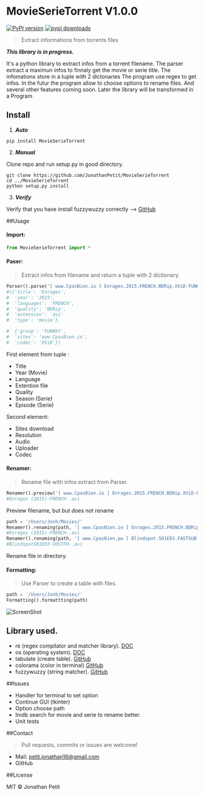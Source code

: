 # MovieSerieTorrent V1.0.0
[![PyPI version](https://badge.fury.io/py/MovieSerieTorrent.svg)](https://badge.fury.io/py/MovieSerieTorrent/)
[![pypi downloads](https://img.shields.io/pypi/dm/MovieSerieTorrent.svg)](https://pypi.python.org/pypi/MovieSerieTorrent/)
> Extract informations from torrents files

***This library is in progress.***

It's a python library to extract infos from a torrent filename. The parser extract a maximun infos to finnaly get the movie or serie title. The infomations store in a tuple with 2 dictonaries The program use regex to get infos. In the futur the program allow to choose options to rename files. And several other features coming soon. Later the library will be transformed in a Program

## Install
1. ***Auto***
  ```
  pip install MovieSerieTorrent
  ````

2. ***Manual***

  Clone repo and run setup.py in good directory.
  ```
  git clone https://github.com/JonathanPetit/MovieSerieTorrent
  cd ../MovieSerieTorrent
  python setup.py install
  ```

3. ***Verify***

  Verify that you have install fuzzywuzzy correctly --> [GitHub](https://github.com/seatgeek/fuzzywuzzy)

##Usage

#### Import:
```py
from MovieSerieTorrent import *
```

#### Paser:
> Extract infos from filename and return a tuple with 2 dictionary.

```py
Parser().parse('[ www.CpasBien.io ] Enrages.2015.FRENCH.BDRip.XViD-FUNKKY.avi')
#({'title': 'Enrages',
#  'year': '2015',
#  'languages': 'FRENCH',
#  'quality': 'BDRip',
#  'extension': 'avi'
#  'type': 'movie'},

#  {'group': 'FUNKKY',
#  'sites': 'www.CpasBien.io',
#  'codec': 'XViD'})
```
First element from tuple :
* Title
* Year (Movie)
* Language
* Extention file
* Quality
* Season (Serie)
* Episode (Serie)

Second element:
* Sites download
* Resolution
* Audio
* Uploader
* Codec

#### Renamer:
> Rename file with infos extract from Parser.

```py
Renamer().preview('[ www.CpasBien.io ] Enrages.2015.FRENCH.BDRip.XViD-FUNKKY.avi')
#Enrages (2015)-FRENCH-.avi
```
Preview filename, but but does not rename

```py
path = '/Users/Jonh/Movies/'
Renamer().renaming(path, '[ www.CpasBien.io ] Enrages.2015.FRENCH.BDRip.XViD-FUNKKY.avi')
#Enrages (2015)-FRENCH-.avi
Renamer().renaming(path, '[ www.CpasBien.pw ] Blindspot.S01E03.FASTSUB.VOSTFR.HDTV.XviD-ZT.avi')
#BlindspotS01E03-VOSTFR-.avi
```
Rename file in directory.

#### Formatting:
> Use Parser to create a table with files.

```py
path = '/Users/Jonh/Movies/'
Formatting().formattting(path)
````
![ScreenShot](https://raw.githubusercontent.com/JonathanPetit/MovieSerieTorrent/master/Screenshots/table.png)

## Library used. 

* re (regex compilator and matcher library). [DOC](https://docs.python.org/2/library/re.html)
* os (operating system). [DOC](https://docs.python.org/2/library/os.html)
* tabulate (create table). [GitHub](https://github.com/gregbanks/python-tabulate)
* colorama (color in terminal) [GitHub](https://github.com/tartley/colorama)
* fuzzywuzzy (string matcher). [GitHub](https://github.com/seatgeek/fuzzywuzzy)

##Issues

* Handler for terminal to set option
* Continue GUI (tkinter)
* Option choose path
* Imdb search for movie and serie to rename better.
* Unit tests

##Contact
> Pull requests, commits or issues are welcome!

* Mail: petit.jonathan16@gmail.com
* GitHub

##License

MIT © Jonathan Petit
